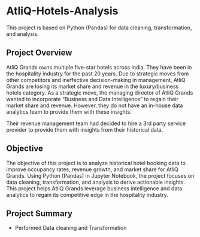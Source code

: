 # AtliQ-Hotels-Analysis
This project is based on Python (Pandas) for data cleaning, transformation, and analysis.

## Project Overview

AtliQ Grands owns multiple five-star hotels across India. They have been in the hospitality industry for the past 20 years. Due to strategic moves from other competitors and ineffective decision-making in management, AtliQ Grands are losing its market share and revenue in the luxury/business hotels category. As a strategic move, the managing director of AtliQ Grands wanted to incorporate “Business and Data Intelligence” to regain their market share and revenue. However, they do not have an in-house data analytics team to provide them with these insights.

Their revenue management team had decided to hire a 3rd party service provider to provide them with insights from their historical data.

## Objective

The objective of this project is to analyze historical hotel booking data to improve occupancy rates, revenue growth, and market share for AtliQ Grands. Using Python (Pandas) in Jupyter Notebook, the project focuses on data cleaning, transformation, and analysis to derive actionable insights.
This project helps AtliQ Grands leverage business intelligence and data analytics to regain its competitive edge in the hospitality industry.

## Project Summary

* Performed Data cleaning and Transformation
